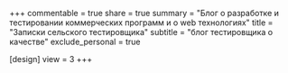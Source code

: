 +++
commentable = true
share = true
summary = "Блог о разработке и тестировании коммерческих программ и о web технологиях"
title = "Записки сельского тестировщика"
subtitle = "блог тестировщика о качестве"
exclude_personal = true

[design]
  view = 3
+++
